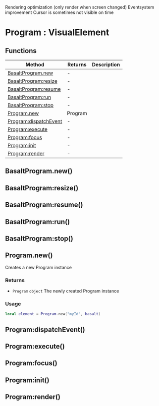 Rendering optimization (only render when screen changed)
Eventsystem improvement
Cursor is sometimes not visible on time
# Program : VisualElement

## Functions

|Method|Returns|Description|
|---|---|---|
|[BasaltProgram.new](#BasaltProgram.new)|-|
|[BasaltProgram:resize](#BasaltProgram:resize)|-|
|[BasaltProgram:resume](#BasaltProgram:resume)|-|
|[BasaltProgram:run](#BasaltProgram:run)|-|
|[BasaltProgram:stop](#BasaltProgram:stop)|-|
|[Program.new](#Program.new)|Program|
|[Program:dispatchEvent](#Program:dispatchEvent)|-|
|[Program:execute](#Program:execute)|-|
|[Program:focus](#Program:focus)|-|
|[Program:init](#Program:init)|-|
|[Program:render](#Program:render)|-|

## BasaltProgram.new()

## BasaltProgram:resize()

## BasaltProgram:resume()

## BasaltProgram:run()

## BasaltProgram:stop()

## Program.new()
Creates a new Program instance

### Returns
* `Program` `object` The newly created Program instance

### Usage
 ```lua
local element = Program.new("myId", basalt)
```

## Program:dispatchEvent()

## Program:execute()

## Program:focus()

## Program:init()

## Program:render()

